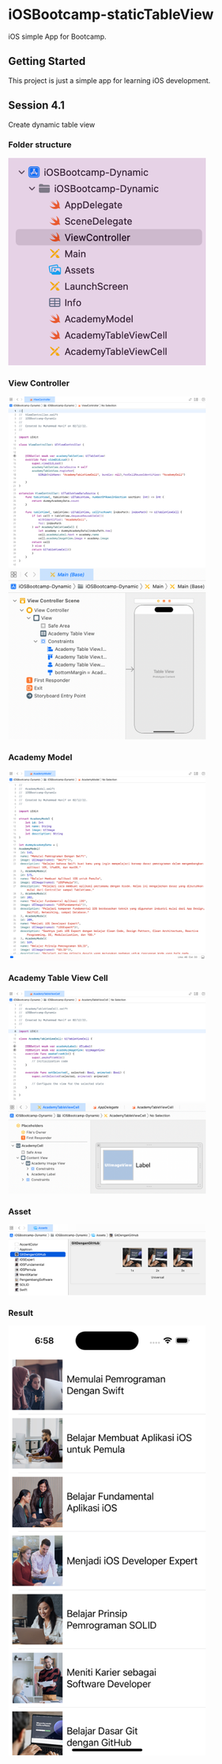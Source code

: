 # iOSBootcamp-staticTableView

iOS simple App for Bootcamp.

## Getting Started

This project is just a simple app for learning iOS development.

## Session 4.1

Create dynamic table view

### Folder structure
<img src="https://github.com/hanifmhd/iOSBootcamp-dynamicTableView/blob/main/Screenshot/Screen%20Shot%202022-12-07%20at%2006.34.25.png" width="400"/>

### View Controller
<img src="https://github.com/hanifmhd/iOSBootcamp-dynamicTableView/blob/main/Screenshot/Screen%20Shot%202022-12-07%20at%2006.34.41.png" width="400"/>
<img src="https://github.com/hanifmhd/iOSBootcamp-dynamicTableView/blob/main/Screenshot/Screen%20Shot%202022-12-07%20at%2006.36.00.png" width="400"/>

### Academy Model
<img src="https://github.com/hanifmhd/iOSBootcamp-dynamicTableView/blob/main/Screenshot/Screen%20Shot%202022-12-07%20at%2006.35.03.png" width="400"/>

### Academy Table View Cell
<img src="https://github.com/hanifmhd/iOSBootcamp-dynamicTableView/blob/main/Screenshot/Screen%20Shot%202022-12-07%20at%2006.35.16.png" width="400"/>
<img src="https://github.com/hanifmhd/iOSBootcamp-dynamicTableView/blob/main/Screenshot/Screen%20Shot%202022-12-07%20at%2007.07.54.png" width="400"/>

### Asset
<img src="https://github.com/hanifmhd/iOSBootcamp-dynamicTableView/blob/main/Screenshot/Screen%20Shot%202022-12-07%20at%2006.36.25.png" width="400"/>

### Result
<img src="https://github.com/hanifmhd/iOSBootcamp-dynamicTableView/blob/main/Screenshot/Simulator%20Screen%20Shot%20-%20iPhone%2014%20Pro%20-%202022-12-07%20at%2006.58.48.png" width="400"/>
